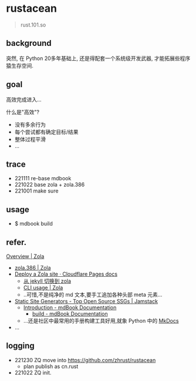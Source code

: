 # rustacean
> rust.101.so

## background
突然, 在 Python 20多年基础上,
还是得配套一个系统级开发武器, 才能拓展些程序猿生存空间.

## goal

高效完成进入...

什么是"高效"?

- 没有多余行为
- 每个尝试都有确定目标/结果
- 整体过程平滑
- ...


## trace

- 221111 re-base mdbook
- 221022 base zola + zola.386
- 221001 make sure

## usage

- $ mdbook build
    

## refer.


[Overview | Zola](https://www.getzola.org/documentation/getting-started/overview/)

- [zola.386 | Zola](https://www.getzola.org/themes/zola-386/)
- [Deploy a Zola site · Cloudflare Pages docs](https://developers.cloudflare.com/pages/framework-guides/deploy-a-zola-site/#learn-more)
    - [从 jekyll 切换到 zola](https://blog.biofan.org/2019/08/replace-jekyll-with-zola/)
    - [CLI usage | Zola](https://www.getzola.org/documentation/getting-started/cli-usage/)
    - ..可惜,不是纯净的 md 文本,要手工追加各种头部 meta 元素...
- [Static Site Generators - Top Open Source SSGs | Jamstack](https://jamstack.org/generators/)
    - [Introduction - mdBook Documentation](https://rust-lang.github.io/mdBook/guide/installation.html)
        - [build - mdBook Documentation](https://rust-lang.github.io/mdBook/cli/build.html#--open)
    - ...还是社区中最常用的手册构建工具好用,就象 Python 中的 [MkDocs](https://www.mkdocs.org/)
- ...

## logging

- 221230 ZQ move into https://github.com/zhrust/rustacean
    - plan publish as cn.rust
- 221022 ZQ init.
